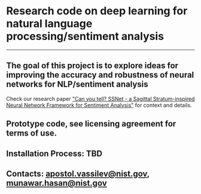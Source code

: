 # Research code on deep learning for natural language processing/sentiment analysis
---
## The goal of this project is to explore ideas for improving the accuracy and robustness of neural networks for NLP/sentiment analysis
Check our research paper ["Can you tell? SSNet - a Sagittal Stratum-inspired Neural Network
  Framework for Sentiment Analysis"](https://arxiv.org/abs/2006.12958) for context and details.

## Prototype code, see licensing agreement for terms of use.

## Installation Process: TBD

## Contacts: apostol.vassilev@nist.gov, munawar.hasan@nist.gov



